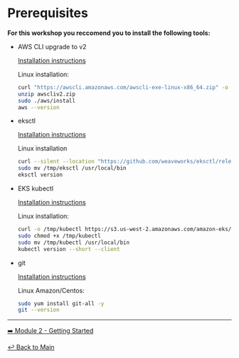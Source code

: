 # Prerequisites

**For this workshop you reccomend you to install the following tools:**

- AWS CLI upgrade to v2

  [Installation instructions](https://docs.aws.amazon.com/cli/latest/userguide/getting-started-install.html)
  
   
  Linux installation:
  
  ```bash
  curl "https://awscli.amazonaws.com/awscli-exe-linux-x86_64.zip" -o "awscliv2.zip"
  unzip awscliv2.zip
  sudo ./aws/install
  aws --version
  ```

- eksctl

  [Installation instructions](https://docs.aws.amazon.com/eks/latest/userguide/eksctl.html)
  
  Linux installation

  ```bash
  curl --silent --location "https://github.com/weaveworks/eksctl/releases/latest/download/eksctl_$(uname -s)_amd64.tar.gz" | tar xz -C /tmp
  sudo mv /tmp/eksctl /usr/local/bin
  eksctl version
  ```

- EKS kubectl

  [Installation instructions](https://docs.aws.amazon.com/eks/latest/userguide/install-kubectl.html)
  
  Linux installation:

  ```bash
  curl -o /tmp/kubectl https://s3.us-west-2.amazonaws.com/amazon-eks/1.23.7/2022-06-29/bin/linux/amd64/kubectl
  sudo chmod +x /tmp/kubectl
  sudo mv /tmp/kubectl /usr/local/bin
  kubectl version --short --client
  ```

- git

  [Installation instructions](https://git-scm.com/book/en/v2/Getting-Started-Installing-Git)

  Linux Amazon/Centos:

  ```bash
  sudo yum install git-all -y
  git --version
  ```
  
---

[:arrow_right: Module 2 - Getting Started](/modules/module-2-getting-started.md) <br> 

[:leftwards_arrow_with_hook: Back to Main](/README.md)
